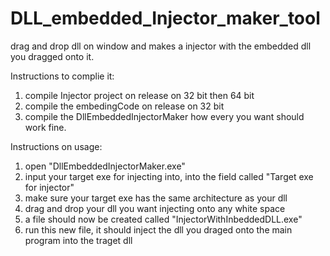 # DLL_embedded_Injector_maker_tool
drag and drop dll on window and makes a injector with the embedded dll you dragged onto it.

Instructions to complie it:

1. compile Injector project on release on 32 bit then 64 bit
2. compile the embedingCode on release on 32 bit
3. compile the DllEmbeddedInjectorMaker how every you want should work fine.

Instructions on usage:

1. open "DllEmbeddedInjectorMaker.exe"
2. input your target exe for injecting into, into the field called "Target exe for injector"
3. make sure your target exe has the same architecture as your dll
4. drag and drop your dll you want injecting onto any white space
5. a file should now be created called "InjectorWithInbeddedDLL.exe"
6. run this new file, it should inject the dll you draged onto the main program into the traget dll
